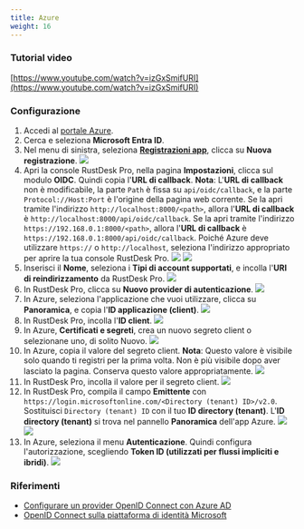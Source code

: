 ```yaml
---
title: Azure
weight: 16
---
```


### Tutorial video

[https://www.youtube.com/watch?v=izGxSmifURI](https://www.youtube.com/watch?v=izGxSmifURI)

### Configurazione

1. Accedi al [portale Azure](https://portal.azure.com).
2. Cerca e seleziona **Microsoft Entra ID**.
3. Nel menu di sinistra, seleziona [**Registrazioni app**](https://portal.azure.com/#view/Microsoft_AAD_IAM/ActiveDirectoryMenuBlade/~/RegisteredApps), clicca su **Nuova registrazione**.
![](/docs/en/self-host/rustdesk-server-pro/oidc/azure/images/1-Azure-NewRegistration.png)
4. Apri la console RustDesk Pro, nella pagina **Impostazioni**, clicca sul modulo **OIDC**. Quindi copia l'**URL di callback**. **Nota**: L'**URL di callback** non è modificabile, la parte `Path` è fissa su `api/oidc/callback`, e la parte `Protocol://Host:Port` è l'origine della pagina web corrente. Se la apri tramite l'indirizzo `http://localhost:8000/<path>`, allora l'**URL di callback** è `http://localhost:8000/api/oidc/callback`. Se la apri tramite l'indirizzo `https://192.168.0.1:8000/<path>`, allora l'**URL di callback** è `https://192.168.0.1:8000/api/oidc/callback`. Poiché Azure deve utilizzare `https://` o `http://localhost`, seleziona l'indirizzo appropriato per aprire la tua console RustDesk Pro.
![](/docs/en/self-host/rustdesk-server-pro/oidc/azure/images/12-RustDesk-Callback.png)
![](/docs/en/self-host/rustdesk-server-pro/oidc/azure/images/2-Azure-Register-RecirectURIs-Restrictions.png)
5. Inserisci il **Nome**, seleziona i **Tipi di account supportati**, e incolla l'**URI di reindirizzamento** da RustDesk Pro.
![](/docs/en/self-host/rustdesk-server-pro/oidc/azure/images/2-Azure-Register.png)
6. In RustDesk Pro, clicca su **Nuovo provider di autenticazione**.
![](/docs/en/self-host/rustdesk-server-pro/oidc/azure/images/3-RustDesk-NewAuthProvider.png)
7. In Azure, seleziona l'applicazione che vuoi utilizzare, clicca su **Panoramica**, e copia l'**ID applicazione (client)**.
![](/docs/en/self-host/rustdesk-server-pro/oidc/azure/images/4-Azure-ClientID.png)
8. In RustDesk Pro, incolla l'**ID client**.
![](/docs/en/self-host/rustdesk-server-pro/oidc/azure/images/5-RustDesk-ClientID.png)
9. In Azure, **Certificati e segreti**, crea un nuovo segreto client o selezionane uno, di solito Nuovo.
![](/docs/en/self-host/rustdesk-server-pro/oidc/azure/images/6-Azure-NewOrSelectClientSecret.png)
10. In Azure, copia il valore del segreto client. **Nota**: Questo valore è visibile solo quando ti registri per la prima volta. Non è più visibile dopo aver lasciato la pagina. Conserva questo valore appropriatamente.
![](/docs/en/self-host/rustdesk-server-pro/oidc/azure/images/7-Azure-CopySecretValue.png)
11. In RustDesk Pro, incolla il valore per il segreto client.
![](/docs/en/self-host/rustdesk-server-pro/oidc/azure/images/8-RustDesk-FillClientSecret.png)
12. In RustDesk Pro, compila il campo **Emittente** con `https://login.microsoftonline.com/<Directory (tenant) ID>/v2.0`. Sostituisci `Directory (tenant) ID` con il tuo **ID directory (tenant)**. L'**ID directory (tenant)** si trova nel pannello **Panoramica** dell'app Azure.
![](/docs/en/self-host/rustdesk-server-pro/oidc/azure/images/9-RustDesk-Issuer.png)
![](/docs/en/self-host/rustdesk-server-pro/oidc/azure/images/10-Azure-TenantID.png)
13. In Azure, seleziona il menu **Autenticazione**. Quindi configura l'autorizzazione, scegliendo **Token ID (utilizzati per flussi impliciti e ibridi)**.
![](/docs/en/self-host/rustdesk-server-pro/oidc/azure/images/11-Azure-Auth.png)

### Riferimenti

- [Configurare un provider OpenID Connect con Azure AD](https://learn.microsoft.com/en-us/power-pages/security/authentication/openid-settings)
- [OpenID Connect sulla piattaforma di identità Microsoft](https://learn.microsoft.com/en-us/azure/active-directory/develop/v2-protocols-oidc)